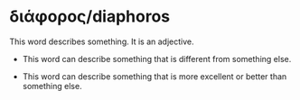 # διάφορος/diaphoros
This word describes something. It is an adjective.

* This word can describe something that is different from something else.

* This word can describe something that is more excellent or better than something else. 
